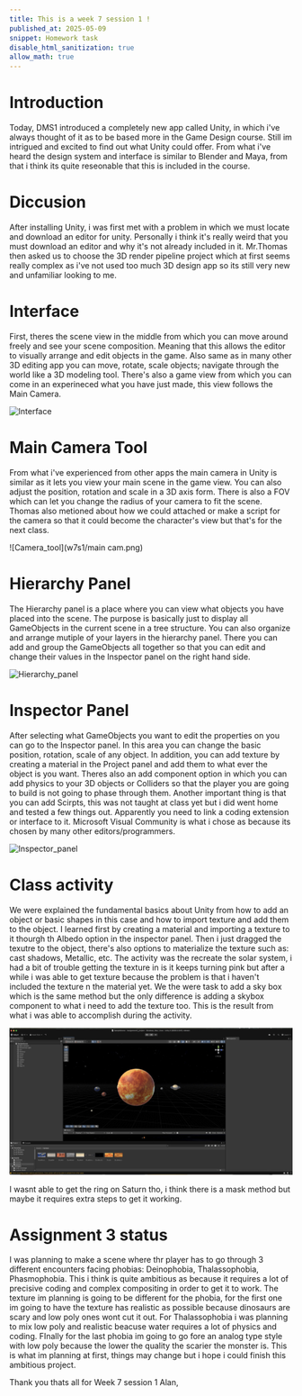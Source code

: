 ```yaml
---
title: This is a week 7 session 1 !
published_at: 2025-05-09
snippet: Homework task 
disable_html_sanitization: true
allow_math: true
---
```


# Introduction 

Today, DMS1 introduced a completely new app called Unity, in which i've always thought of it as to be based more in the Game Design course. Still im intrigued and excited to find out what Unity could offer. From what i've heard the design system and interface is similar to Blender and Maya, from that i think its quite reseonable that this is included in the course.

# Diccusion

After installing Unity, i was first met with a problem in which we must locate and download an editor for unity. Personally i think it's really weird that you must download an editor and why it's not already included in it. Mr.Thomas then asked us to choose the 3D render pipeline project which at first seems really complex as i've not used too much 3D design app so its still very new and unfamiliar looking to me. 

# Interface

First, theres the scene view in the middle from which you can move around freely and see your scene composition. Meaning that this allows the editor to visually arrange and edit objects in the game. Also same as in many other 3D editing app you can move, rotate, scale objects; navigate through the world like a 3D modeling tool. There's also a game view from which you can come in an experineced what you have just made, this view follows the Main Camera.

![Interface](w7s1/full.jpg)

# Main Camera Tool

From what i've experienced from other apps the main camera in Unity is similar as it lets you view your main scene in the game view. You can also adjust the position, rotation and scale in a 3D axis form. There is also a FOV which can let you change the radius of your camera to fit the scene. Thomas also metioned about how we could attached or make a script for the camera so that it could become the character's view but that's for the next class.

![Camera_tool](w7s1/main cam.png)

# Hierarchy Panel

The Hierarchy panel is a place where you can view what objects you have placed into the scene. The purpose is basically just to display all GameObjects in the current scene in a tree structure. You can also organize and arrange mutiple of your layers in the hierarchy panel. There you can add and group the GameObjects all together so that you can edit and change their values in the Inspector panel on the right hand side.

![Hierarchy_panel](w7s1/hiearchy.jpg)

# Inspector Panel

After selecting what GameObjects you want to edit the properties on you can go to the Inspector panel. In this area you can change the basic position, rotation, scale of any object. In addition, you can add texture by creating a material in the Project panel and add them to what ever the object is you want. Theres also an add component option in which you can add physics to your 3D objects or Colliders so that the player you are going to build is not going to phase through them. Another important thing is that you can add Scirpts, this was not taught at class yet but i did went home and tested a few things out. Apparently you need to link a coding extension or interface to it. Microsoft Visual Community is what i chose as because its chosen by many other editors/programmers.

![Inspector_panel](w7s1/inspecotr.jpg)

# Class activity 

We were explained the fundamental basics about Unity from how to add an object or basic shapes in this case and how to import texture and add them to the object. I learned first by creating a material and importing a texture to it thourgh th Albedo option in the inspector panel. Then i just dragged the texutre to the object, there's also options to materialize the texture such as: cast shadows, Metallic, etc. The activity was the recreate the solar system, i had a bit of trouble getting the texture in is it keeps turning pink but after a while i was able to get texture because the problem is that i haven't included the texture n the material yet. We the were task to add a sky box which is the same method but the only difference is adding a skybox component to what i need to add the texture too. This is the result from what i was able to accomplish during the activity.

![Solar_system](static/w7s1/solar.jpg)

I wasnt able to get the ring on Saturn tho, i think there is a mask method but maybe it requires extra steps to get it working.

# Assignment 3 status

I was planning to make a scene where thr player has to go through 3 different encounters facing phobias: Deinophobia, Thalassophobia, Phasmophobia. This i think is quite ambitious as because it requires a lot of precisive coding and complex compositing in order to get it to work. The texture im planning is going to be different for the phobia, for the first one im going to have the texture has realistic as possible because dinosaurs are scary and low poly ones wont cut it out. For Thalassophobia i was planning to mix low poly and realistic beacuse water requires a lot of physics and coding. FInally for the last phobia im going to go fore an analog type style with low poly because the lower the quality the scarier the monster is. This is what im planning at first, things may change but i hope i could finish this ambitious project.

Thank you thats all for Week 7 session 1 
Alan,